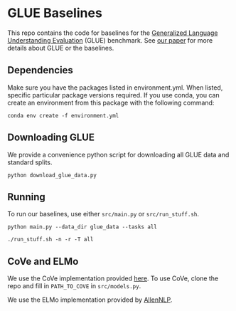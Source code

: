 # GLUE Baselines
This repo contains the code for baselines for the [Generalized Language Understanding Evaluation](https://gluebenchmark.com/) (GLUE) benchmark.
See [our paper](https://www.nyu.edu/projects/bowman/glue.pdf) for more details about GLUE or the baselines.

## Dependencies

Make sure you have the packages listed in environment.yml.
When listed, specific particular package versions required.
If you use conda, you can create an environment from this package with the following command:

```
conda env create -f environment.yml
```

## Downloading GLUE

We provide a convenience python script for downloading all GLUE data and standard splits.

```
python download_glue_data.py
```

## Running

To run our baselines, use either ``src/main.py`` or ``src/run_stuff.sh``.

```
python main.py --data_dir glue_data --tasks all
```

```
./run_stuff.sh -n -r -T all
```

## CoVe and ELMo

We use the CoVe implementation provided [here](https://github.com/salesforce/cove).
To use CoVe, clone the repo and fill in ``PATH_TO_COVE`` in ``src/models.py``.

We use the ELMo implementation provided by [AllenNLP](https://github.com/allenai/allennlp/blob/master/tutorials/how_to/elmo.md).
